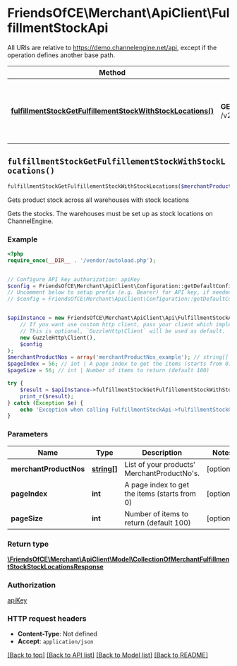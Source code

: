 # FriendsOfCE\Merchant\ApiClient\FulfillmentStockApi

All URIs are relative to https://demo.channelengine.net/api, except if the operation defines another base path.

| Method | HTTP request | Description |
| ------------- | ------------- | ------------- |
| [**fulfillmentStockGetFulfillementStockWithStockLocations()**](FulfillmentStockApi.md#fulfillmentStockGetFulfillementStockWithStockLocations) | **GET** /v2/fulfillmentstock | Gets product stock across all warehouses with stock locations |


## `fulfillmentStockGetFulfillementStockWithStockLocations()`

```php
fulfillmentStockGetFulfillementStockWithStockLocations($merchantProductNos, $pageIndex, $pageSize): \FriendsOfCE\Merchant\ApiClient\Model\CollectionOfMerchantFulfillmentStockStockLocationsResponse
```

Gets product stock across all warehouses with stock locations

Gets the stocks. The warehouses must be set up as stock locations on ChannelEngine.

### Example

```php
<?php
require_once(__DIR__ . '/vendor/autoload.php');


// Configure API key authorization: apiKey
$config = FriendsOfCE\Merchant\ApiClient\Configuration::getDefaultConfiguration()->setApiKey('apikey', 'YOUR_API_KEY');
// Uncomment below to setup prefix (e.g. Bearer) for API key, if needed
// $config = FriendsOfCE\Merchant\ApiClient\Configuration::getDefaultConfiguration()->setApiKeyPrefix('apikey', 'Bearer');


$apiInstance = new FriendsOfCE\Merchant\ApiClient\Api\FulfillmentStockApi(
    // If you want use custom http client, pass your client which implements `GuzzleHttp\ClientInterface`.
    // This is optional, `GuzzleHttp\Client` will be used as default.
    new GuzzleHttp\Client(),
    $config
);
$merchantProductNos = array('merchantProductNos_example'); // string[] | List of your products' MerchantProductNo's.
$pageIndex = 56; // int | A page index to get the items (starts from 0)
$pageSize = 56; // int | Number of items to return (default 100)

try {
    $result = $apiInstance->fulfillmentStockGetFulfillementStockWithStockLocations($merchantProductNos, $pageIndex, $pageSize);
    print_r($result);
} catch (Exception $e) {
    echo 'Exception when calling FulfillmentStockApi->fulfillmentStockGetFulfillementStockWithStockLocations: ', $e->getMessage(), PHP_EOL;
}
```

### Parameters

| Name | Type | Description  | Notes |
| ------------- | ------------- | ------------- | ------------- |
| **merchantProductNos** | [**string[]**](../Model/string.md)| List of your products&#39; MerchantProductNo&#39;s. | [optional] |
| **pageIndex** | **int**| A page index to get the items (starts from 0) | [optional] |
| **pageSize** | **int**| Number of items to return (default 100) | [optional] |

### Return type

[**\FriendsOfCE\Merchant\ApiClient\Model\CollectionOfMerchantFulfillmentStockStockLocationsResponse**](../Model/CollectionOfMerchantFulfillmentStockStockLocationsResponse.md)

### Authorization

[apiKey](../../README.md#apiKey)

### HTTP request headers

- **Content-Type**: Not defined
- **Accept**: `application/json`

[[Back to top]](#) [[Back to API list]](../../README.md#endpoints)
[[Back to Model list]](../../README.md#models)
[[Back to README]](../../README.md)
